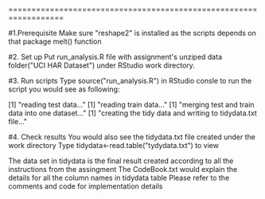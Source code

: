 ==================================================================

#1.Prerequisite 
Make sure "reshape2" is installed as the scripts depends on that package melt() function

#2. Set up 
Put run_analysis.R file with assignment's unziped data folder("UCI HAR Dataset") 
under RStudio work directory.

#3. Run scripts 
Type source("run_analysis.R") in RStudio consle to run the script you would see as following:

[1] "reading test data..."
[1] "reading train data..."
[1] "merging test and train data into one dataset..."
[1] "creating the tidy data and writing to tidydata.txt file..."

#4. Check results
You would also see the tidydata.txt file created under the work directory
Type tidydata<-read.table("tydydata.txt") to view

The data set in tidydata is the final result created according to all the instructions from the assingment
The CodeBook.txt would explain the details for all the column names in tidydata table
Please refer to the comments and code for implementation details
